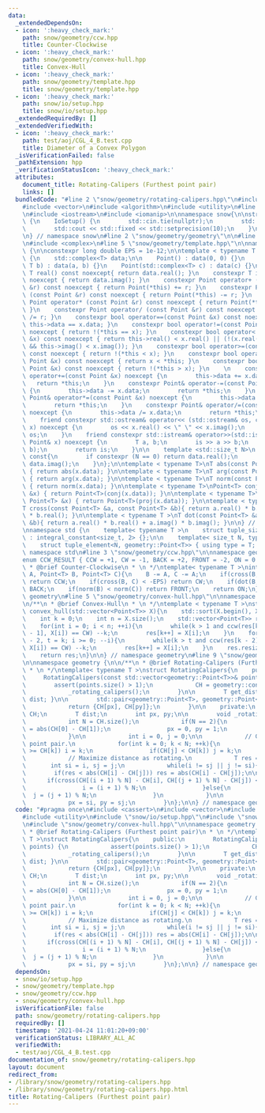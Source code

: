 ```yaml
---
data:
  _extendedDependsOn:
  - icon: ':heavy_check_mark:'
    path: snow/geometry/ccw.hpp
    title: Counter-Clockwise
  - icon: ':heavy_check_mark:'
    path: snow/geometry/convex-hull.hpp
    title: Convex-Hull
  - icon: ':heavy_check_mark:'
    path: snow/geometry/template.hpp
    title: snow/geometry/template.hpp
  - icon: ':heavy_check_mark:'
    path: snow/io/setup.hpp
    title: snow/io/setup.hpp
  _extendedRequiredBy: []
  _extendedVerifiedWith:
  - icon: ':heavy_check_mark:'
    path: test/aoj/CGL_4_B.test.cpp
    title: Diameter of a Convex Polygon
  _isVerificationFailed: false
  _pathExtension: hpp
  _verificationStatusIcon: ':heavy_check_mark:'
  attributes:
    document_title: Rotating-Calipers (Furthest point pair)
    links: []
  bundledCode: "#line 2 \"snow/geometry/rotating-calipers.hpp\"\n#include <cassert>\n\
    #include <vector>\n#include <algorithm>\n#include <utility>\n#line 2 \"snow/io/setup.hpp\"\
    \n#include <iostream>\n#include <iomanip>\n\nnamespace snow{\n\nstruct IoSetup\
    \ {\n    IoSetup() {\n        std::cin.tie(nullptr);\n        std::ios::sync_with_stdio(false);\n\
    \        std::cout << std::fixed << std::setprecision(10);\n    }\n} iosetup;\n\
    \n} // namespace snow\n#line 2 \"snow/geometry/geometry\"\n\n#line 3 \"snow/geometry/template.hpp\"\
    \n#include <complex>\n#line 5 \"snow/geometry/template.hpp\"\n\nnamespace geometry\
    \ {\n\nconstexpr long double EPS = 1e-12;\n\ntemplate < typename T >\nstruct Point\
    \ {\n    std::complex<T> data;\n\n    Point() : data(0, 0) {}\n    Point(T a,\
    \ T b) : data(a, b) {}\n    Point(std::complex<T> c) : data(c) {}\n\n    constexpr\
    \ T real() const noexcept{ return data.real(); }\n    constexpr T imag() const\
    \ noexcept { return data.imag(); }\n    constexpr Point operator+ (const Point\
    \ &r) const noexcept { return Point(*this) += r; }\n    constexpr Point operator-\
    \ (const Point &r) const noexcept { return Point(*this) -= r; }\n    constexpr\
    \ Point operator* (const Point &r) const noexcept { return Point(*this) *= r;\
    \ }\n    constexpr Point operator/ (const Point &r) const noexcept { return Point(*this)\
    \ /= r; }\n    constexpr bool operator==(const Point &x) const noexcept { return\
    \ this->data == x.data; }\n    constexpr bool operator!=(const Point &x) const\
    \ noexcept { return !(*this == x); }\n    constexpr bool operator< (const Point\
    \ &x) const noexcept { return this->real() < x.real() || (!(x.real() < this->real())\
    \ && this->imag() < x.imag()); }\n    constexpr bool operator>=(const Point &x)\
    \ const noexcept { return !(*this < x); }\n    constexpr bool operator> (const\
    \ Point &x) const noexcept { return x < *this; }\n    constexpr bool operator<=(const\
    \ Point &x) const noexcept { return !(*this > x); }\n    \n    constexpr Point&\
    \ operator+=(const Point &x) noexcept {\n        this->data += x.data;\n     \
    \   return *this;\n    }\n    constexpr Point& operator-=(const Point &x) noexcept\
    \ {\n        this->data -= x.data;\n        return *this;\n    }\n    constexpr\
    \ Point& operator*=(const Point &x) noexcept {\n        this->data *= x.data;\n\
    \        return *this;\n    }\n    constexpr Point& operator/=(const Point &x)\
    \ noexcept {\n        this->data /= x.data;\n        return *this;\n    }\n\n\
    \    friend constexpr std::ostream& operator<< (std::ostream& os, const Point&\
    \ x) noexcept {\n        os << x.real() << \" \" << x.imag();\n        return\
    \ os;\n    }\n    friend constexpr std::istream& operator>>(std::istream& is,\
    \ Point& x) noexcept {\n        T a, b;\n        is >> a >> b;\n        x = Point(a,\
    \ b);\n        return is;\n    }\n\n    template <std::size_t N>\n    T get()\
    \ const{\n        if constexpr (N == 0) return data.real();\n        else return\
    \ data.imag();\n    }\n};\n\ntemplate < typename T>\nT abs(const Point<T> &x)\
    \ { return abs(x.data); }\n\ntemplate < typename T>\nT arg(const Point<T> &x)\
    \ { return arg(x.data); }\n\ntemplate < typename T>\nT norm(const Point<T> &x)\
    \ { return norm(x.data); }\n\ntemplate < typename T>\nPoint<T> conj(const Point<T>\
    \ &x) { return Point<T>(conj(x.data)); }\n\ntemplate < typename T>\nPoint<T> proj(const\
    \ Point<T> &x) { return Point<T>(proj(x.data)); }\n\ntemplate < typename T >\n\
    T cross(const Point<T> &a, const Point<T> &b){ return a.real() * b.imag() - a.imag()\
    \ * b.real(); }\n\ntemplate < typename T >\nT dot(const Point<T> &a, const Point<T>\
    \ &b){ return a.real() * b.real() + a.imag() * b.imag(); }\n\n} // namespace geometry\n\
    \nnamespace std {\n    template< typename T >\n    struct tuple_size<geometry::Point<T>>\
    \ : integral_constant<size_t, 2> {};\n\n    template< size_t N, typename T >\n\
    \    struct tuple_element<N, geometry::Point<T>> { using type = T; };\n\n} //\
    \ namespace std\n#line 3 \"snow/geometry/ccw.hpp\"\n\nnamespace geometry {\n\n\
    enum CCW_RESULT { CCW = +1, CW = -1, BACK = +2, FRONT = -2, ON = 0 };\n\n/**\n\
    \ * @brief Counter-Clockwise\n * \n */\ntemplate< typename T >\nint ccw(Point<T>\
    \ A, Point<T> B, Point<T> C){\n    B -= A, C -= A;\n    if(cross(B, C) > EPS)\
    \ return CCW;\n    if(cross(B, C) < -EPS) return CW;\n    if(dot(B, C) < 0) return\
    \ BACK;\n    if(norm(B) < norm(C)) return FRONT;\n    return ON;\n}\n\n} // namespace\
    \ geometry\n#line 5 \"snow/geometry/convex-hull.hpp\"\n\nnamespace geometry {\n\
    \n/**\n * @brief Convex-Hull\n * \n */\ntemplate < typename T >\nstd::vector<Point<T>>\
    \ convex_hull(std::vector<Point<T>> X){\n    std::sort(X.begin(), X.end());\n\
    \    int k = 0;\n    int n = X.size();\n    std::vector<Point<T>> res(2 * n);\n\
    \    for(int i = 0; i < n; ++i){\n        while(k > 1 and ccw(res[k - 2], res[k\
    \ - 1], X[i]) == CW) --k;\n        res[k++] = X[i];\n    }\n    for(int i = n\
    \ - 2, t = k; i >= 0; --i){\n        while(k > t and ccw(res[k - 2], res[k - 1],\
    \ X[i]) == CW) --k;\n        res[k++] = X[i];\n    }\n    res.resize(k - 1);\n\
    \    return res;\n}\n\n} // namespace geometry\n#line 9 \"snow/geometry/rotating-calipers.hpp\"\
    \n\nnamespace geometry {\n\n/**\n * @brief Rotating-Calipers (Furthest point pair)\n\
    \ * \n */\ntemplate< typename T >\nstruct RotatingCalipers{\n    public:\n   \
    \     RotatingCalipers(const std::vector<geometry::Point<T>>& points) {\n    \
    \        assert(points.size() > 1);\n            CH = geometry::convex_hull(points);\n\
    \            _rotating_calipers();\n        }\n\n        T get_distance() { return\
    \ dist; }\n\n        std::pair<geometry::Point<T>, geometry::Point<T>> get_pair(){\n\
    \            return {CH[px], CH[py]};\n        }\n\n    private:\n        std::vector<geometry::Point<T>>\
    \ CH;\n        T dist;\n        int px, py;\n\n        void _rotating_calipers(){\n\
    \            int N = CH.size();\n            if(N == 2){\n                dist\
    \ = abs(CH[0] - CH[1]);\n                px = 0, py = 1;\n                return;\n\
    \            }\n\n            int i = 0, j = 0;\n\n            // Get x-axis farthest\
    \ point pair.\n            for(int k = 0; k < N; ++k){\n                if(CH[i]\
    \ >= CH[k]) i = k;\n                if(CH[j] < CH[k]) j = k;\n            }\n\n\
    \            // Maximize distance as rotating.\n            T res = 0;\n     \
    \       int si = i, sj = j;\n            while(i != sj || j != si){\n        \
    \        if(res < abs(CH[i] - CH[j])) res = abs(CH[i] - CH[j]);\n\n          \
    \      if(cross(CH[(i + 1) % N] - CH[i], CH[(j + 1) % N] - CH[j]) < 0){\n    \
    \                i = (i + 1) % N;\n                }else{\n                  \
    \  j = (j + 1) % N;\n                }\n            }\n\n            dist = res;\n\
    \            px = si, py = sj;\n        }\n};\n\n} // namespace geometry\n"
  code: "#pragma once\n#include <cassert>\n#include <vector>\n#include <algorithm>\n\
    #include <utility>\n#include \"snow/io/setup.hpp\"\n#include \"snow/geometry/geometry\"\
    \n#include \"snow/geometry/convex-hull.hpp\"\n\nnamespace geometry {\n\n/**\n\
    \ * @brief Rotating-Calipers (Furthest point pair)\n * \n */\ntemplate< typename\
    \ T >\nstruct RotatingCalipers{\n    public:\n        RotatingCalipers(const std::vector<geometry::Point<T>>&\
    \ points) {\n            assert(points.size() > 1);\n            CH = geometry::convex_hull(points);\n\
    \            _rotating_calipers();\n        }\n\n        T get_distance() { return\
    \ dist; }\n\n        std::pair<geometry::Point<T>, geometry::Point<T>> get_pair(){\n\
    \            return {CH[px], CH[py]};\n        }\n\n    private:\n        std::vector<geometry::Point<T>>\
    \ CH;\n        T dist;\n        int px, py;\n\n        void _rotating_calipers(){\n\
    \            int N = CH.size();\n            if(N == 2){\n                dist\
    \ = abs(CH[0] - CH[1]);\n                px = 0, py = 1;\n                return;\n\
    \            }\n\n            int i = 0, j = 0;\n\n            // Get x-axis farthest\
    \ point pair.\n            for(int k = 0; k < N; ++k){\n                if(CH[i]\
    \ >= CH[k]) i = k;\n                if(CH[j] < CH[k]) j = k;\n            }\n\n\
    \            // Maximize distance as rotating.\n            T res = 0;\n     \
    \       int si = i, sj = j;\n            while(i != sj || j != si){\n        \
    \        if(res < abs(CH[i] - CH[j])) res = abs(CH[i] - CH[j]);\n\n          \
    \      if(cross(CH[(i + 1) % N] - CH[i], CH[(j + 1) % N] - CH[j]) < 0){\n    \
    \                i = (i + 1) % N;\n                }else{\n                  \
    \  j = (j + 1) % N;\n                }\n            }\n\n            dist = res;\n\
    \            px = si, py = sj;\n        }\n};\n\n} // namespace geometry"
  dependsOn:
  - snow/io/setup.hpp
  - snow/geometry/template.hpp
  - snow/geometry/ccw.hpp
  - snow/geometry/convex-hull.hpp
  isVerificationFile: false
  path: snow/geometry/rotating-calipers.hpp
  requiredBy: []
  timestamp: '2021-04-24 11:01:20+09:00'
  verificationStatus: LIBRARY_ALL_AC
  verifiedWith:
  - test/aoj/CGL_4_B.test.cpp
documentation_of: snow/geometry/rotating-calipers.hpp
layout: document
redirect_from:
- /library/snow/geometry/rotating-calipers.hpp
- /library/snow/geometry/rotating-calipers.hpp.html
title: Rotating-Calipers (Furthest point pair)
---
```

